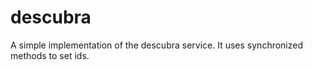 # descubra

A simple implementation of the descubra service. It uses synchronized methods to set ids.

